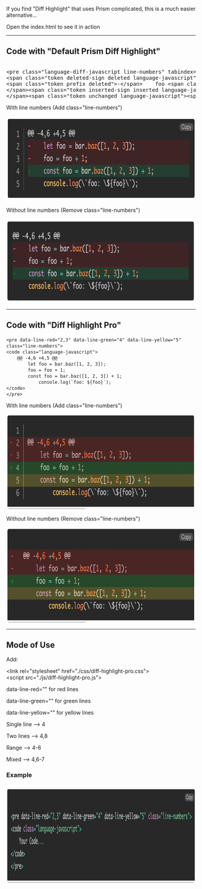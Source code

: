 If you find "Diff Highlight" that uses Prism complicated, this is a much easier alternative...

Open the index.html to see it in action

* * *

  
  

Code with "Default Prism Diff Highlight"
----------------------------------------
<pre><code class="language-markup"></code>
&lt;pre class="language-diff-javascript line-numbers" tabindex="0">&lt;code class="diff-highlight language-diff-javascript">&lt;span class="token coord">@@ -4,6 +4,5 @@&lt;/span>
&lt;span class="token deleted-sign deleted language-javascript">&lt;span class="token prefix deleted">-&lt;/span>    &lt;span class="token keyword">let&lt;/span> foo &lt;span class="token operator">=&lt;/span> bar&lt;span class="token punctuation">.&lt;/span>&lt;span class="token function">baz&lt;/span>&lt;span class="token punctuation">(&lt;/span>&lt;span class="token punctuation">[&lt;/span>&lt;span class="token number">1&lt;/span>&lt;span class="token punctuation">,&lt;/span> &lt;span class="token number">2&lt;/span>&lt;span class="token punctuation">,&lt;/span> &lt;span class="token number">3&lt;/span>&lt;span class="token punctuation">]&lt;/span>&lt;span class="token punctuation">)&lt;/span>&lt;span class="token punctuation">;&lt;/span>
&lt;span class="token prefix deleted">-&lt;/span>    foo &lt;span class="token operator">=&lt;/span> foo &lt;span class="token operator">+&lt;/span> &lt;span class="token number">1&lt;/span>&lt;span class="token punctuation">;&lt;/span>
&lt;/span>&lt;span class="token inserted-sign inserted language-javascript">&lt;span class="token prefix inserted">+&lt;/span>    &lt;span class="token keyword">const&lt;/span> foo &lt;span class="token operator">=&lt;/span> bar&lt;span class="token punctuation">.&lt;/span>&lt;span class="token function">baz&lt;/span>&lt;span class="token punctuation">(&lt;/span>&lt;span class="token punctuation">[&lt;/span>&lt;span class="token number">1&lt;/span>&lt;span class="token punctuation">,&lt;/span> &lt;span class="token number">2&lt;/span>&lt;span class="token punctuation">,&lt;/span> &lt;span class="token number">3&lt;/span>&lt;span class="token punctuation">]&lt;/span>&lt;span class="token punctuation">)&lt;/span> &lt;span class="token operator">+&lt;/span> &lt;span class="token number">1&lt;/span>&lt;span class="token punctuation">;&lt;/span>
&lt;/span>&lt;span class="token unchanged language-javascript">&lt;span class="token prefix unchanged"> &lt;/span>    console&lt;span class="token punctuation">.&lt;/span>&lt;span class="token function">log&lt;/span>&lt;span class="token punctuation">(&lt;/span>&lt;span class="token template-string">&lt;span class="token template-punctuation string">\`&lt;/span>&lt;span class="token string">foo: &lt;/span>&lt;span class="token interpolation">&lt;span class="token interpolation-punctuation punctuation">\${&lt;/span>foo&lt;span class="token interpolation-punctuation punctuation">}&lt;/span>&lt;/span>&lt;span class="token template-punctuation string">\`&lt;/span>&lt;/span>&lt;span class="token punctuation">)&lt;/span>&lt;span class="token punctuation">;&lt;/span>&lt;/span>&lt;/code>&lt;/pre>
</code></pre>
  
<p>With line numbers (Add class="line-numbers")</p>
<img src="./img/01.png" alt="Diff Highlight With line numbers" style="height: 224px; width:792px;"/>

<p>Without line numbers (Remove class="line-numbers")</p>
<img src="./img/02.png" alt="Diff Highlight Without line numbers" style="height: 223px; width:794px;"/>

* * *

  
  

Code with "Diff Highlight Pro"
------------------------------

    
    <pre data-line-red="2,3" data-line-green="4" data-line-yellow="5" class="line-numbers">
    <code class="language-javascript">
        @@ -4,6 +4,5 @@
            let foo = bar.baz([1, 2, 3]);
            foo = foo + 1;
            const foo = bar.baz([1, 2, 3]) + 1;
                console.log(`foo: ${foo}`);
    </code>
    </pre>
    

<p>With line numbers (Add class="line-numbers")</p>
<img src="./img/03.png" alt="Diff Highlight Pro With line numbers" style="height: 252px; width:793px;"/>

<p>Without line numbers (Remove class="line-numbers")</p>
<img src="./img/04.png" alt="Diff Highlight Pro Without line numbers" style="height: 253px; width:792px;"/>

* * *

  
  

Mode of Use
-----------

  

Add:

&lt;link rel="stylesheet" href="./css/diff-highlight-pro.css"><br>
&lt;script src="./js/diff-highlight-pro.js"></script>
  

data-line-red="" for red lines

data-line-green="" for green lines

data-line-yellow="" for yellow lines

  

Single line --> 4

Two lines --> 4,8

Range --> 4-6

Mixed --> 4,6-7

  

<h3>Example</h3>
<img src="./img/05.png" alt="Diff Highlight Pro Example" style="height: 259px; width:1201px;"/>
